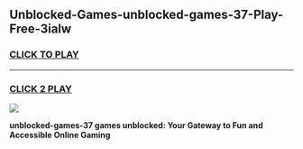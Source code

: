 
## Unblocked-Games-unblocked-games-37-Play-Free-3ialw
<h3>
<a href="https://premium76.site?title=unblocked-games-37&ref=10A">CLICK TO PLAY</a></h3>
<hr>

<h3>
<a href="https://premium76.site?title=unblocked-games-37&ref=10A">CLICK 2 PLAY</a>
  
</h3>

<a href="https://premium76.site?title=unblocked-games-37&ref=10A"><img src="https://clearcache.store/games.png"></a>


**unblocked-games-37 games unblocked: Your Gateway to Fun and Accessible Online Gaming**
